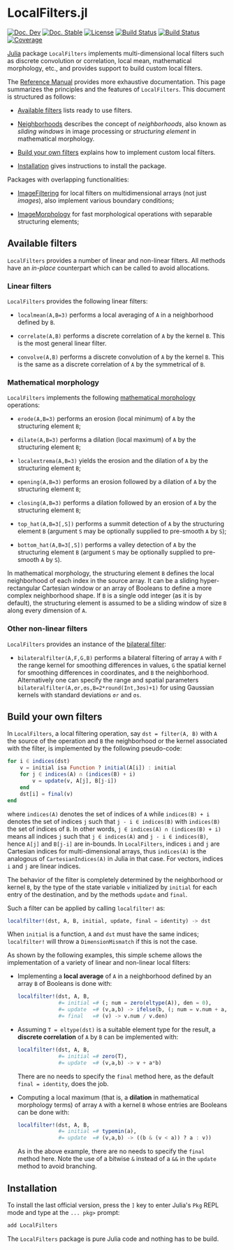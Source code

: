 # LocalFilters.jl

[![Doc. Dev][doc-dev-img]][doc-dev-url]
[![Doc. Stable][doc-stable-img]][doc-stable-url]
[![License][license-img]][license-url]
[![Build Status][github-ci-img]][github-ci-url]
[![Build Status][appveyor-img]][appveyor-url]
[![Coverage][codecov-img]][codecov-url]

[Julia](http://julialang.org/) package `LocalFilters` implements multi-dimensional local
filters such as discrete convolution or correlation, local mean, mathematical morphology,
etc., and provides support to build custom local filters.

The [Reference Manual](doc-dev-url) provides more exhaustive documentation. This page
summarizes the principles and the features of `LocalFilters`. This document is structured
as follows:

* [Available filters](#available-filters) lists ready to use filters.

* [Neighborhoods](#neighborhoods) describes the concept of *neighborhoods*, also known as
  *sliding windows* in image processing or *structuring element* in mathematical
  morphology.

* [Build your own filters](#build-your-own-filters) explains how to implement custom local
  filters.

* [Installation](#installation) gives instructions to install the package.

Packages with overlapping functionalities:

* [ImageFiltering](https://github.com/JuliaImages/ImageFiltering.jl) for local filters on
  multidimensional arrays (not just *images*), also implement various boundary conditions;

* [ImageMorphology](https://github.com/JuliaImages/ImageMorphology.jl) for fast
  morphological operations with separable structuring elements;


## Available filters

`LocalFilters` provides a number of linear and non-linear filters. All methods have an
*in-place* counterpart which can be called to avoid allocations.

### Linear filters

`LocalFilters` provides the following linear filters:

* `localmean(A,B=3)` performs a local averaging of `A` in a neighborhood defined by `B`.

* `correlate(A,B)` performs a discrete correlation of `A` by the kernel `B`. This is the
  most general linear filter.

* `convolve(A,B)` performs a discrete convolution of `A` by the kernel `B`. This is the
  same as a discrete correlation of `A` by the symmetrical of `B`.


### Mathematical morphology

`LocalFilters` implements the following [mathematical
morphology](https://en.wikipedia.org/wiki/Mathematical_morphology) operations:

* `erode(A,B=3)` performs an erosion (local minimum) of `A` by the structuring element
  `B`;

* `dilate(A,B=3)` performs a dilation (local maximum) of `A` by the structuring element
  `B`;

* `localextrema(A,B=3)` yields the erosion and the dilation of `A` by the structuring
  element `B`;

* `opening(A,B=3)` performs an erosion followed by a dilation of `A` by the structuring
  element `B`;

* `closing(A,B=3)` performs a dilation followed by an erosion of `A` by the structuring
  element `B`;

* `top_hat(A,B=3[,S])` performs a summit detection of `A` by the structuring element `B`
  (argument `S` may be optionally supplied to pre-smooth `A` by `S`);

* `bottom_hat(A,B=3[,S])` performs a valley detection of `A` by the structuring element
  `B` (argument `S` may be optionally supplied to pre-smooth `A` by `S`).

In mathematical morphology, the structuring element `B` defines the local neighborhood of
each index in the source array. It can be a sliding hyper-rectangular Cartesian window or
an array of Booleans to define a more complex neighborhood shape. If `B` is a single odd
integer (as it is by default), the structuring element is assumed to be a sliding window
of size `B` along every dimension of `A`.


### Other non-linear filters

`LocalFilters` provides an instance of the [bilateral
filter](https://en.wikipedia.org/wiki/Bilateral_filter):

* `bilateralfilter(A,F,G,B)` performs a bilateral filtering of array `A` with `F` the
  range kernel for smoothing differences in values, `G` the spatial kernel for smoothing
  differences in coordinates, and `B` the neighborhood. Alternatively one can specify the
  range and spatial parameters `bilateralfilter(A,σr,σs,B=2*round(Int,3σs)+1)` for using
  Gaussian kernels with standard deviations `σr` and `σs`.


## Build your own filters

In `LocalFilters`, a local filtering operation, say `dst = filter(A, B)` with `A` the
source of the operation and `B` the neighborhood or the kernel associated with the filter,
is implemented by the following pseudo-code:

```julia
for i ∈ indices(dst)
    v = initial isa Function ? initial(A[i]) : initial
    for j ∈ indices(A) ∩ (indices(B) + i)
        v = update(v, A[j], B[j-i])
    end
    dst[i] = final(v)
end
```

where `indices(A)` denotes the set of indices of `A` while `indices(B) + i` denotes the
set of indices `j` such that `j - i ∈ indices(B)` with `indices(B)` the set of indices of
`B`. In other words, `j ∈ indices(A) ∩ (indices(B) + i)` means all indices `j` such that
`j ∈ indices(A)` and `j - i ∈ indices(B)`, hence `A[j]` and `B[j-i]` are in-bounds. In
`LocalFilters`, indices `i` and `j` are Cartesian indices for multi-dimensional arrays,
thus `indices(A)` is the analogous of `CartesianIndices(A)` in Julia in that case. For
vectors, indices `i` and `j` are linear indices.

The behavior of the filter is completely determined by the neighborhood or kernel `B`, by
the type of the state variable `v` initialized by `initial` for each entry of the
destination, and by the methods `update` and `final`.

Such a filter can be applied by calling `localfilter!` as:

```julia
localfilter!(dst, A, B, initial, update, final = identity) -> dst
```

When `initial` is a function, `A` and `dst` must have the same indices; `localfilter!`
will throw a `DimensionMismatch` if this is not the case.

As shown by the following examples, this simple scheme allows the implementation of a
variety of linear and non-linear local filters:

* Implementing a **local average** of `A` in a neighborhood defined by an array `B` of
  Booleans is done with:

  ```julia
  localfilter!(dst, A, B,
               #= initial =# (; num = zero(eltype(A)), den = 0),
               #= update  =# (v,a,b) -> ifelse(b, (; num = v.num + a, den = v.den + 1), v),
               #= final   =# (v) -> v.num / v.den)
  ```

* Assuming `T = eltype(dst)` is a suitable element type for the result, a **discrete
  correlation** of `A` by `B` can be implemented with:

  ```julia
  localfilter!(dst, A, B,
               #= initial =# zero(T),
               #= update  =# (v,a,b) -> v + a*b)
  ```

  There are no needs to specify the `final` method here, as the default `final =
  identity`, does the job.

* Computing a local maximum (that is, a **dilation** in mathematical morphology terms) of
  array `A` with a kernel `B` whose entries are Booleans can be done with:

  ```julia
  localfilter!(dst, A, B,
               #= initial =# typemin(a),
               #= update  =# (v,a,b) -> ((b & (v < a)) ? a : v))
  ```

  As in the above example, there are no needs to specify the `final` method here. Note the
  use of a bitwise `&` instead of a `&&` in the `update` method to avoid branching.


## Installation

To install the last official version, press the `]` key to enter Julia's `Pkg` REPL mode
and type at the `... pkg>` prompt:

```julia
add LocalFilters
```


The `LocalFilters` package is pure Julia code and nothing has to be build.

[doc-stable-img]: https://img.shields.io/badge/docs-stable-blue.svg
[doc-stable-url]: https://emmt.github.io/LocalFilters.jl/stable

[doc-dev-img]: https://img.shields.io/badge/docs-dev-blue.svg
[doc-dev-url]: https://emmt.github.io/LocalFilters.jl/dev

[license-url]: ./LICENSE.md
[license-img]: http://img.shields.io/badge/license-MIT-brightgreen.svg?style=flat

[github-ci-img]: https://github.com/emmt/LocalFilters.jl/actions/workflows/CI.yml/badge.svg?branch=master
[github-ci-url]: https://github.com/emmt/LocalFilters.jl/actions/workflows/CI.yml?query=branch%3Amaster

[appveyor-img]: https://ci.appveyor.com/api/projects/status/github/emmt/LocalFilters.jl?branch=master
[appveyor-url]: https://ci.appveyor.com/project/emmt/LocalFilters-jl/branch/master

[codecov-img]: http://codecov.io/github/emmt/LocalFilters.jl/coverage.svg?branch=master
[codecov-url]: http://codecov.io/github/emmt/LocalFilters.jl?branch=master

[julia-url]: https://julialang.org/
[julia-pkgs-url]: https://pkg.julialang.org/
